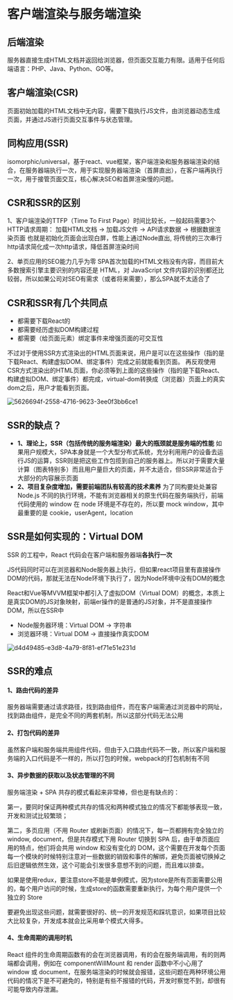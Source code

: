 # 客户端渲染与服务端渲染
## 后端渲染
服务器直接生成HTML文档并返回给浏览器，但页面交互能力有限。适用于任何后端语言：PHP、Java、Python、GO等。
## 客户端渲染(CSR)
页面初始加载的HTML文档中无内容，需要下载执行JS文件，由浏览器动态生成页面，并通过JS进行页面交互事件与状态管理。
## 同构应用(SSR)
isomorphic/universal，基于react、vue框架，客户端渲染和服务器端渲染的结合，在服务器端执行一次，用于实现服务器端渲染（首屏直出），在客户端再执行一次，用于接管页面交互，核心解决SEO和首屏渲染慢的问题。

## CSR和SSR的区别
1、客户端渲染的TTFP（Time To First Page）时间比较长，一般起码需要3个HTTP请求周期：
加载HTML文档 -> 加载JS文件 -> API请求数据 -> 根据数据渲染页面
也就是初始化页面会出现白屏，性能上通过Node直出, 将传统的三次串行http请求简化成一次http请求，降低首屏渲染时间

2、单页应用的SEO能力几乎为零
SPA首次加载的HTML文档没有内容，而目前大多数搜索引擎主要识别的内容还是 HTML，对 JavaScript 文件内容的识别都还比较弱，所以如果公司对SEO有需求（或者将来需要），那么SPA就不太适合了

## CSR和SSR有几个共同点

- 都需要下载React的
- 都需要经历虚拟DOM构建过程
- 都需要（给页面元素）绑定事件来增强页面的可交互性

不过对于使用SSR方式渲染出的HTML页面来说，用户是可以在这些操作（指的是下载React、构建虚拟DOM、绑定事件）完成之前就能看到页面。
再反观使用CSR方式渲染出的HTML页面，你必须等到上面的这些操作（指的是下载React、构建虚拟DOM、绑定事件）都完成，virtual-dom转换成（浏览器）页面上的真实dom之后，用户才能看到页面。

![5626694f-2558-4716-9623-3ee0f3bb6ce1](https://user-images.githubusercontent.com/25027560/50375343-b79c8680-0636-11e9-9e01-6c1749e2d241.png)

## SSR的缺点？

- **1、理论上，SSR（包括传统的服务端渲染）最大的瓶颈就是服务端的性能**
  如果用户规模大，SPA本身就是一个大型分布式系统，充分利用用户的设备去运行JS的运算，SSR则是把这些工作包揽到自己的服务器上。所以对于需要大量计算（图表特别多）而且用户量巨大的页面，并不太适合，但SSR非常适合于大部分的内容展示页面
- **2、项目复杂度增加，需要前端团队有较高的技术素养**
  为了同构要处处兼容 Node.js 不同的执行环境，不能有浏览器相关的原生代码在服务端执行，前端代码使用的 window 在 node 环境是不存在的，所以要 mock window，其中最重要的是 cookie，userAgent，location

## SSR是如何实现的：Virtual DOM

SSR 的工程中，React 代码会在客户端和服务器端**各执行一次**

JS代码同时可以在浏览器和Node服务器上执行，但如果react项目里有直接操作DOM的代码，那就无法在Node环境下执行了，因为Node环境中没有DOM的概念

React和Vue等MVVM框架中都引入了虚拟DOM（Virtual DOM）的概念，本质上是真实DOM的JS对象映射，前端er操作的是普通的JS对象，并不是直接操作DOM，所以在SSR中

- Node服务器环境：Virtual DOM -> 字符串
- 浏览器环境：Virtual DOM -> 直接操作真实DOM

![d4d49485-e3d8-4a79-8f81-ef71e51e231d](https://user-images.githubusercontent.com/25027560/50375345-c08d5800-0636-11e9-8d04-23e7225edb36.png)

## SSR的难点

#### 1、路由代码的差异

服务器端需要通过请求路径，找到路由组件，而在客户端需通过浏览器中的网址，找到路由组件，是完全不同的两套机制，所以这部分代码无法公用

#### 2、打包代码的差异

虽然客户端和服务端共用组件代码，但由于入口路由代码不一致，所以客户端和服务端的入口代码是不一样的，所以打包的时候，webpack的打包机制有不同

#### 3、异步数据的获取以及状态管理的不同

服务端渲染 + SPA 共存的模式看起来非常棒，但也是有缺点的：

第一，要同时保证两种模式共存的情况和两种模式独立的情况下都能够表现一致，开发和测试比较繁琐；

第二，多页应用（不用 Router 或刷新页面）的情况下，每一页都拥有完全独立的 window, document，但是共存模式下用 Router 切换到 SPA 后，由于单页面应用的特点，他们将会共用 window 和没有变化的 DOM，这个需要在开发每个页面每一个模块的时候特别注意对一些数据的销毁和事件的解绑，避免页面被切换掉之后旧逻辑依然生效，这个可能会引发很多意想不到的问题，而且难以排查。

如果是使用redux，要注意store不能是单例模式，因为store是所有页面需要公用的，每个用户访问的时候，生成store的函数需要重新执行，为每个用户提供一个独立的 Store

要避免出现这些问题，就需要很好的、统一的开发规范和踩坑意识，如果项目比较大比较复杂，开发成本就会比采用单个模式大得多。

#### 4、生命周期的调用时机

React 组件的生命周期函数有的会在浏览器调用，有的会在服务端调用，有的则两端都会调用，例如在 componentWillMount 和 render 函数中不小心用了 window 或 document，在服务端渲染的时候就会报错，这些问题在两种环境公用代码的情况下是不可避免的，特别是有些不报错的代码，开发时察觉不到，却很有可能导致内存泄漏。